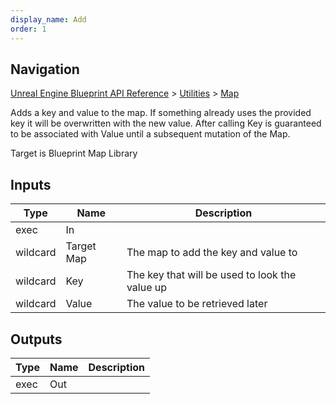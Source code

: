 ```yaml
---
display_name: Add
order: 1
---
```

## Navigation

[Unreal Engine Blueprint API Reference](https://dev.epicgames.com/documentation/en-us/unreal-engine/BlueprintAPI) > [Utilities](https://dev.epicgames.com/documentation/en-us/unreal-engine/BlueprintAPI/Utilities) > [Map](https://dev.epicgames.com/documentation/en-us/unreal-engine/BlueprintAPI/Utilities/Map)

Adds a key and value to the map. If something already uses the provided key it will be overwritten with the new value.
After calling Key is guaranteed to be associated with Value until a subsequent mutation of the Map.

Target is Blueprint Map Library

## Inputs

| Type | Name | Description |
| --- | --- | --- |
| exec | In |  |
| wildcard | Target Map | The map to add the key and value to |
| wildcard | Key | The key that will be used to look the value up |
| wildcard | Value | The value to be retrieved later |

## Outputs

| Type | Name | Description |
| --- | --- | --- |
| exec | Out |  |
